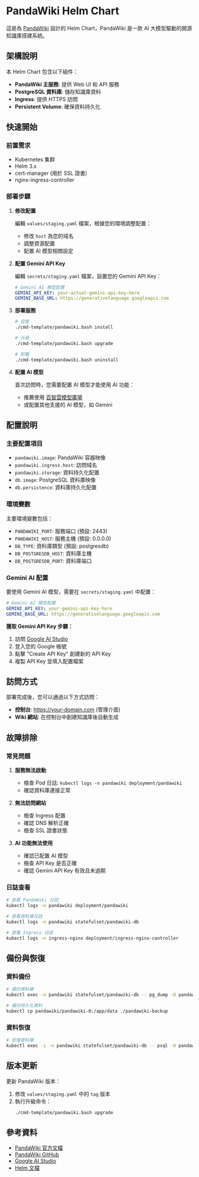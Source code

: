 # PandaWiki Helm Chart

這是為 [PandaWiki](https://github.com/chaitin/PandaWiki) 設計的 Helm Chart，PandaWiki 是一款 AI 大模型驅動的開源知識庫搭建系統。

## 架構說明

本 Helm Chart 包含以下組件：

- **PandaWiki 主服務**: 提供 Web UI 和 API 服務
- **PostgreSQL 資料庫**: 儲存知識庫資料
- **Ingress**: 提供 HTTPS 訪問
- **Persistent Volume**: 確保資料持久化

## 快速開始

### 前置需求

- Kubernetes 集群
- Helm 3.x
- cert-manager (用於 SSL 證書)
- nginx-ingress-controller

### 部署步驟

1. **修改配置**
   
   編輯 `values/staging.yaml` 檔案，根據您的環境調整配置：
   - 修改 `host` 為您的域名
   - 調整資源配置
   - 配置 AI 模型相關設定

2. **配置 Gemini API Key**
   
   編輯 `secrets/staging.yaml` 檔案，設置您的 Gemini API Key：
   ```yaml
   # Gemini AI 模型配置
   GEMINI_API_KEY: your-actual-gemini-api-key-here
   GEMINI_BASE_URL: https://generativelanguage.googleapis.com
   ```

3. **部署服務**

   ```bash
   # 安裝
   ./cmd-template/pandawiki.bash install
   
   # 升級
   ./cmd-template/pandawiki.bash upgrade
   
   # 卸載
   ./cmd-template/pandawiki.bash uninstall
   ```

4. **配置 AI 模型**

   首次訪問時，您需要配置 AI 模型才能使用 AI 功能：
   - 推薦使用 [百智雲模型廣場](https://www.baizhi.cloud/)
   - 或配置其他支援的 AI 模型，如 Gemini

## 配置說明

### 主要配置項目

- `pandawiki.image`: PandaWiki 容器映像
- `pandawiki.ingress.host`: 訪問域名
- `pandawiki.storage`: 資料持久化配置
- `db.image`: PostgreSQL 資料庫映像
- `db.persistence`: 資料庫持久化配置

### 環境變數

主要環境變數包括：
- `PANDAWIKI_PORT`: 服務端口 (預設: 2443)
- `PANDAWIKI_HOST`: 服務主機 (預設: 0.0.0.0)
- `DB_TYPE`: 資料庫類型 (預設: postgresdb)
- `DB_POSTGRESDB_HOST`: 資料庫主機
- `DB_POSTGRESDB_PORT`: 資料庫端口

### Gemini AI 配置

要使用 Gemini AI 模型，需要在 `secrets/staging.yaml` 中配置：

```yaml
# Gemini AI 模型配置
GEMINI_API_KEY: your-gemini-api-key-here
GEMINI_BASE_URL: https://generativelanguage.googleapis.com
```

**獲取 Gemini API Key 步驟：**
1. 訪問 [Google AI Studio](https://makersuite.google.com/app/apikey)
2. 登入您的 Google 帳號
3. 點擊 "Create API Key" 創建新的 API Key
4. 複製 API Key 並填入配置檔案

## 訪問方式

部署完成後，您可以通過以下方式訪問：

- **控制台**: https://your-domain.com (管理介面)
- **Wiki 網站**: 在控制台中創建知識庫後自動生成

## 故障排除

### 常見問題

1. **服務無法啟動**
   - 檢查 Pod 日誌: `kubectl logs -n pandawiki deployment/pandawiki`
   - 確認資料庫連接正常

2. **無法訪問網站**
   - 檢查 Ingress 配置
   - 確認 DNS 解析正確
   - 檢查 SSL 證書狀態

3. **AI 功能無法使用**
   - 確認已配置 AI 模型
   - 檢查 API Key 是否正確
   - 確認 Gemini API Key 有效且未過期

### 日誌查看

```bash
# 查看 PandaWiki 日誌
kubectl logs -n pandawiki deployment/pandawiki

# 查看資料庫日誌
kubectl logs -n pandawiki statefulset/pandawiki-db

# 查看 Ingress 日誌
kubectl logs -n ingress-nginx deployment/ingress-nginx-controller
```

## 備份與恢復

### 資料備份

```bash
# 備份資料庫
kubectl exec -n pandawiki statefulset/pandawiki-db -- pg_dump -U pandawiki pandawiki > backup.sql

# 備份持久化資料
kubectl cp pandawiki/pandawiki-0:/app/data ./pandawiki-backup
```

### 資料恢復

```bash
# 恢復資料庫
kubectl exec -i -n pandawiki statefulset/pandawiki-db -- psql -U pandawiki pandawiki < backup.sql
```

## 版本更新

更新 PandaWiki 版本：

1. 修改 `values/staging.yaml` 中的 `tag` 版本
2. 執行升級命令：
   ```bash
   ./cmd-template/pandawiki.bash upgrade
   ```

## 參考資料

- [PandaWiki 官方文檔](https://pandawiki.docs.baizhi.cloud/)
- [PandaWiki GitHub](https://github.com/chaitin/PandaWiki)
- [Google AI Studio](https://makersuite.google.com/app/apikey)
- [Helm 文檔](https://helm.sh/docs/) 